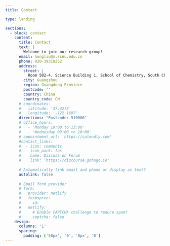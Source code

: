 ```yaml
---
title: Contact

type: landing

sections:
  - block: contact
    content:
      title: Contact
      text: |
        Welcome to join our research group! 
      email: hongliu@m.scnu.edu.cn
      phone: 020-39310252
      address:
        street: |
          Room 502-4, Science Building 1, School of Chemistry, South China Normal University, No. 378, Waihuan West Road, Panyu District
        city: Guangzhou
        region: Guangdong Province
        postcode: ''
        country: China
        country_code: CN
      # coordinates:
      #   latitude: '37.4275'
      #   longitude: '-122.1697'
      directions: "Postcode: 510006"
      # office_hours:
      #   - 'Monday 10:00 to 13:00'
      #   - 'Wednesday 09:00 to 10:00'
      # appointment_url: 'https://calendly.com'
      #contact_links:
      #  - icon: comments
      #    icon_pack: fas
      #    name: Discuss on Forum
      #    link: 'https://discourse.gohugo.io'
    
      # Automatically link email and phone or display as text?
      autolink: false
    
      # Email form provider
      # form:
      #   provider: netlify
      #   formspree:
      #     id:
      #   netlify:
      #     # Enable CAPTCHA challenge to reduce spam?
      #     captcha: false
    design:
      columns: '1'
      spacing:
        padding: ['50px', '0', '0px', '0']
---
```

